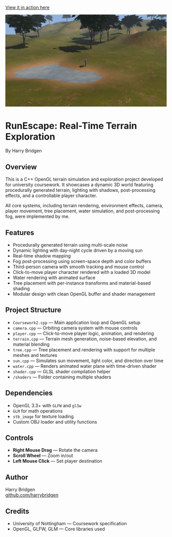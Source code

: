 [View it in action here](https://youtu.be/gl-psFSN4wM)

![DemoIMG](OpenGLDemo.JPG)

# RunEscape: Real-Time Terrain Exploration

By Harry Bridgen

## Overview

This is a C++ OpenGL terrain simulation and exploration project developed for university coursework. It showcases a dynamic 3D world featuring procedurally generated terrain, lighting with shadows, post-processing effects, and a controllable player character.

All core systems, including terrain rendering, environment effects, camera, player movement, tree placement, water simulation, and post-processing fog, were implemented by me.

## Features

- Procedurally generated terrain using multi-scale noise
- Dynamic lighting with day-night cycle driven by a moving sun
- Real-time shadow mapping
- Fog post-processing using screen-space depth and color buffers
- Third-person camera with smooth tracking and mouse control
- Click-to-move player character rendered with a loaded 3D model
- Water rendering with animated surface
- Tree placement with per-instance transforms and material-based shading
- Modular design with clean OpenGL buffer and shader management

## Project Structure

- `Coursework2.cpp` — Main application loop and OpenGL setup
- `camera.cpp` — Orbiting camera system with mouse controls
- `player.cpp` — Click-to-move player logic, animation, and rendering
- `terrain.cpp` — Terrain mesh generation, noise-based elevation, and material blending
- `tree.cpp` — Tree placement and rendering with support for multiple meshes and textures
- `sun.cpp` — Simulates sun movement, light color, and direction over time
- `water.cpp` — Renders animated water plane with time-driven shader
- `shader.cpp` — GLSL shader compilation helper
- `/shaders` — Folder containing multiple shaders

## Dependencies

- OpenGL 3.3+ with `GLFW` and `gl3w`
- `GLM` for math operations
- `stb_image` for texture loading
- Custom OBJ loader and utility functions

## Controls

- **Right Mouse Drag** — Rotate the camera
- **Scroll Wheel** — Zoom in/out
- **Left Mouse Click** — Set player destination

## Author

Harry Bridgen  
[github.com/harrybridgen](https://github.com/harrybridgen)

## Credits

- University of Nottingham — Coursework specification
- OpenGL, GLFW, GLM — Core libraries used
